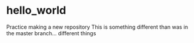 # hello_world
Practice making a new repository
This is something different than was in the master branch... different things
